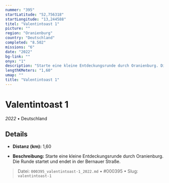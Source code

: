 ```yaml
---
nummer: "395"
startLatitude: "52,756318"
startLongitude: "13,244588"
titel: "Valentintoast 1"
picture: ""
region: "Oranienburg"
country: "Deutschland"
completed: "8.502"
missions: "6"
date: "2022"
bg-link: ""
onyx: "1"
description: "Starte eine kleine Entdeckungsrunde durch Oranienburg. Die Runde startet und endet in der Bernauer Straße."
lengthKMeters: "1,60"
umap: ""
title: "Valentintoast 1"
---
```

# Valentintoast 1

*2022* • Deutschland



## Details
- **Distanz (km):** 1,60



- **Beschreibung:** Starte eine kleine Entdeckungsrunde durch Oranienburg. Die Runde startet und endet in der Bernauer Straße.



> Datei: `000395_valentintoast-1_2022.md` • #000395 • Slug: `valentintoast-1`
